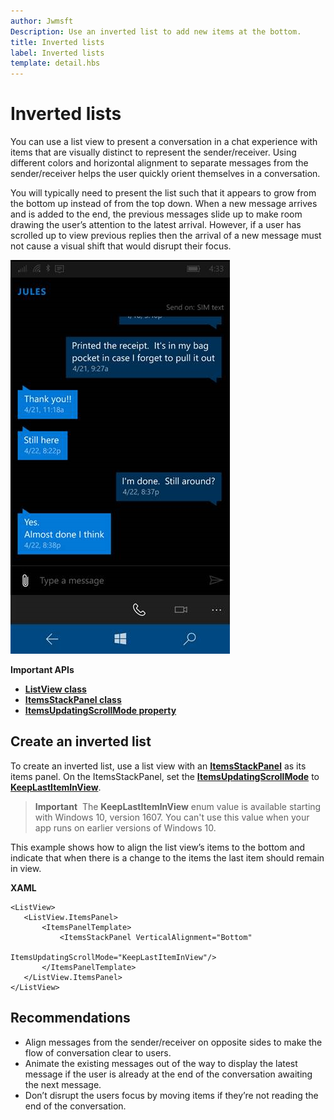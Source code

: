 ```yaml
---
author: Jwmsft
Description: Use an inverted list to add new items at the bottom.
title: Inverted lists
label: Inverted lists
template: detail.hbs
---
```

<link rel="stylesheet" href="https://az835927.vo.msecnd.net/sites/uwp/Resources/css/custom.css"> 

# Inverted lists

You can use a list view to present a conversation in a chat experience with items that are visually distinct to represent the sender/receiver.  Using different colors and horizontal alignment to separate messages from the sender/receiver helps the user quickly orient themselves in a conversation.
 
You will typically need to present the list such that it appears to grow from the bottom up instead of from the top down.  When a new message arrives and is added to the end, the previous messages slide up to make room drawing the user’s attention to the latest arrival.  However, if a user has scrolled up to view previous replies then the arrival of a new message must not cause a visual shift that would disrupt their focus.

![chat app with inverted list](images/listview-inverted.png)

<div class="important-apis" >
<b>Important APIs</b><br/>
<ul>
<li><a href="https://msdn.microsoft.com/library/windows/apps/windows.ui.xaml.controls.listview.aspx"><strong>ListView class</strong></a></li>
<li><a href="https://msdn.microsoft.com/library/windows/apps/windows.ui.xaml.controls.itemsstackpanel.aspx"><strong>ItemsStackPanel class</strong></a></li>
<li><a href="https://msdn.microsoft.com/library/windows/apps/windows.ui.xaml.controls.itemsstackpanel.itemsupdatingscrollmode.aspx"><strong>ItemsUpdatingScrollMode property</strong></a></li>
</ul>

</div>
</div>






## Create an inverted list

To create an inverted list, use a list view with an [**ItemsStackPanel**](https://msdn.microsoft.com/library/windows/apps/windows.ui.xaml.controls.itemsstackpanel.aspx) as its items panel. On the ItemsStackPanel, set the [**ItemsUpdatingScrollMode**](https://msdn.microsoft.com/library/windows/apps/windows.ui.xaml.controls.itemsstackpanel.itemsupdatingscrollmode.aspx) to [**KeepLastItemInView**](https://msdn.microsoft.com/library/windows/apps/windows.ui.xaml.controls.itemsupdatingscrollmode.aspx).

> **Important**&nbsp;&nbsp;The **KeepLastItemInView** enum value is available starting with Windows 10, version 1607. You can't use this value when your app runs on earlier versions of Windows 10.

This example shows how to align the list view’s items to the bottom and indicate that when there is a change to the items the last item should remain in view.
 
 **XAML**
 ```xaml
<ListView>
    <ListView.ItemsPanel>
        <ItemsPanelTemplate>
            <ItemsStackPanel VerticalAlignment="Bottom"
                             ItemsUpdatingScrollMode="KeepLastItemInView"/>
        </ItemsPanelTemplate>
    </ListView.ItemsPanel>
</ListView>
```

## Recommendations

- Align messages from the sender/receiver on opposite sides to make the flow of conversation clear to users.
- Animate the existing messages out of the way to display the latest message if the user is already at the end of the conversation awaiting the next message.
- Don’t disrupt the users focus by moving items if they’re not reading the end of the conversation.
